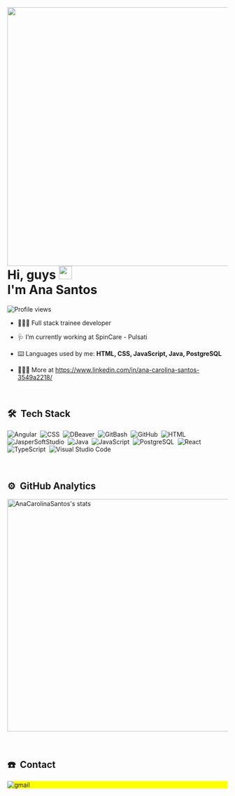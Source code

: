 <img align="right" height="590em" src="https://raw.githubusercontent.com/gist/AnaCarolinaSantos/8c4e3795cf9e262beea5a7e39978c69e/raw/b7b2df771298ff4b744f50ea222eefb9c9104a99/githubcard.svg"/>
<h1 align="left">Hi, guys <img src="https://raw.githubusercontent.com/kaueMarques/kaueMarques/master/hi.gif" height="30px"> <br> I'm Ana Santos</h1>
<p align="left"> <img src="https://komarev.com/ghpvc/?username=AnaCarolinaSantos&color=blue" alt="Profile views" /> </p>

- 👩🏻‍💻 Full stack trainee developer 

- 🩺 I’m currently working at SpinCare - Pulsati

- ⌨️ Languages used by me: **HTML, CSS, JavaScript, Java, PostgreSQL**

- 🙆🏻‍♀️ More at https://www.linkedin.com/in/ana-carolina-santos-3549a2218/
<br>

## 🛠 &nbsp;Tech Stack
![Angular](https://img.shields.io/badge/-Angular-05122A?style=flat&logo=angular)&nbsp;
![CSS](https://img.shields.io/badge/-CSS-05122A?style=flat&logo=CSS3&logoColor=1572B6)&nbsp;
![DBeaver](https://img.shields.io/badge/-DBeaver-05122A?style=flat&logo=dbeaver)&nbsp;
![GitBash](https://img.shields.io/badge/-GitBash-05122A?style=flat&logo=gitbash)&nbsp;
![GitHub](https://img.shields.io/badge/-GitHub-05122A?style=flat&logo=github)&nbsp;
![HTML](https://img.shields.io/badge/-HTML-05122A?style=flat&logo=HTML5)&nbsp;
![JasperSoftStudio](https://img.shields.io/badge/-JasperSoftStudio-05122A?style=flat&logo=jaspersoftstudio)&nbsp;
![Java](https://img.shields.io/badge/-Java-05122A?style=flat&logo=java)&nbsp;
![JavaScript](https://img.shields.io/badge/-JavaScript-05122A?style=flat&logo=javascript)&nbsp;
![PostgreSQL](https://img.shields.io/badge/-PostgreSQL-05122A?style=flat&logo=postgresql)&nbsp;
![React](https://img.shields.io/badge/-React-05122A?style=flat&logo=react)&nbsp;
![TypeScript](https://img.shields.io/badge/-TypeScript-05122A?style=flat&logo=typescript)&nbsp;
![Visual Studio Code](https://img.shields.io/badge/-Visual%20Studio%20Code-05122A?style=flat&logo=visual-studio-code&logoColor=007ACC)&nbsp;
<br><br><br>

## ⚙️ &nbsp;GitHub Analytics
<p align="left">
  <img width="530em" src="https://github-readme-stats.vercel.app/api?username=AnaCarolinaSantos&show_icons=true&theme=tokyonight" alt="AnaCarolinaSantos's stats"/>
</p>
<br>

## ☎️ &nbsp;Contact
<p align="left" style="background:yellow">                                                                           
  <img align="center" src="https://img.shields.io/badge/-ana.c.santos2003@gmail.com-05122A?style=flat&logo=gmail" alt="gmail"/>
</p>
